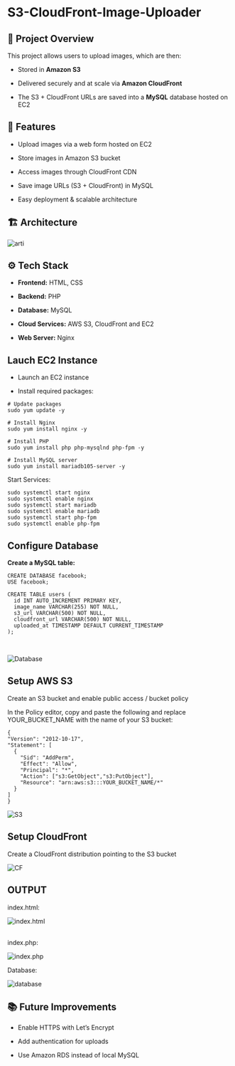 # S3-CloudFront-Image-Uploader

## 📌 Project Overview

This project allows users to upload images, which are then:

  * Stored in __Amazon S3__

  * Delivered securely and at scale via __Amazon CloudFront__

  * The S3 + CloudFront URLs are saved into a __MySQL__ database hosted on EC2

## 🚀 Features
  * Upload images via a web form hosted on EC2

  * Store images in Amazon S3 bucket

  * Access images through CloudFront CDN

  * Save image URLs (S3 + CloudFront) in MySQL

  * Easy deployment & scalable architecture

  ## 🏗️ Architecture
 ![arti](./images/1_XmzbqfAxzU0jJ1bDqlBDlQ.webp)


  ## ⚙️ Tech Stack

  * __Frontend:__ HTML, CSS

  * __Backend:__ PHP 

  * __Database:__ MySQL

  * __Cloud Services:__ AWS S3, CloudFront and EC2

  * __Web Server:__ Nginx

## Lauch EC2 Instance
  * Launch an EC2 instance 

  * Install required packages:
  ```
  # Update packages
sudo yum update -y

# Install Nginx
sudo yum install nginx -y

# Install PHP
sudo yum install php php-mysqlnd php-fpm -y

# Install MySQL server
sudo yum install mariadb105-server -y
  ```
  Start Services:
  ```
sudo systemctl start nginx
sudo systemctl enable nginx
sudo systemctl start mariadb
sudo systemctl enable mariadb
sudo systemctl start php-fpm
sudo systemctl enable php-fpm
  ```



  ## Configure Database

  __Create a MySQL table:__

  ```
  CREATE DATABASE facebook;
  USE facebook;

  CREATE TABLE users (
    id INT AUTO_INCREMENT PRIMARY KEY,
    image_name VARCHAR(255) NOT NULL,
    s3_url VARCHAR(500) NOT NULL,
    cloudfront_url VARCHAR(500) NOT NULL,
    uploaded_at TIMESTAMP DEFAULT CURRENT_TIMESTAMP
);

  ```
  <br>

  ![Database](./images/Screenshot%20(32).png)

  ## Setup AWS S3

  Create an S3 bucket and enable public access / bucket policy

  In the Policy editor, copy and paste the following and replace YOUR_BUCKET_NAME with the name of your S3 bucket:
  ```
  {
  "Version": "2012-10-17",
  "Statement": [
    {
      "Sid": "AddPerm",
      "Effect": "Allow",
      "Principal": "*",
      "Action": ["s3:GetObject","s3:PutObject"],
      "Resource": "arn:aws:s3:::YOUR_BUCKET_NAME/*"
    }
  ]
}
  ```

  ![S3](./images/Screenshot%20(35).png)

  ## Setup CloudFront
  Create a CloudFront distribution pointing to the S3 bucket

  ![CF](./images/Screenshot%20(36).png)

 ## OUTPUT
 index.html:
 <br>

 ![index.html](./images/Screenshot%20(28).png)

<br>
index.php:

<br>

![index.php](./images/Screenshot%20(29).png)

Database:

![database](./images/Screenshot%20(30).png)

## 📚 Future Improvements

  * Enable HTTPS with Let’s Encrypt 

  * Add authentication for uploads

  * Use Amazon RDS instead of local MySQL


  

